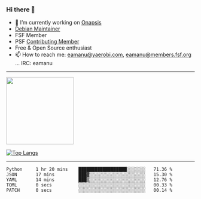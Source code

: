 ### Hi there 👋


- 🔭 I’m currently working on [Onapsis](http://onapsis.com)
- [Debian Maintainer](https://qa.debian.org/developer.php?login=eamanu%40yaerobi.com)
- FSF Member
- PSF [Contributing Member](https://www.python.org/psf/membership/#what-membership-classes-are-there)
- Free & Open Source enthusiast 
- 📫 How to reach me: eamanu@yaerobi.com, eamanu@members.fsf.org ... IRC: eamanu

---

<img height="180em" src="https://github-readme-stats.vercel.app/api?theme=dark&username=eamanu&show_icons=true&hide_border=true&&count_private=true&include_all_commits=true" />

[![Top Langs](https://github-readme-stats.vercel.app/api/top-langs/?theme=dark&username=eamanu&layout=compact)](https://github.com/anuraghazra/github-readme-stats)

---

<!--START_SECTION:waka-->

```text
Python     1 hr 20 mins    ██████████████████░░░░░░░   71.36 %
JSON       17 mins         ███▓░░░░░░░░░░░░░░░░░░░░░   15.30 %
YAML       14 mins         ███▒░░░░░░░░░░░░░░░░░░░░░   12.76 %
TOML       0 secs          ░░░░░░░░░░░░░░░░░░░░░░░░░   00.33 %
PATCH      0 secs          ░░░░░░░░░░░░░░░░░░░░░░░░░   00.14 %
```

<!--END_SECTION:waka-->

